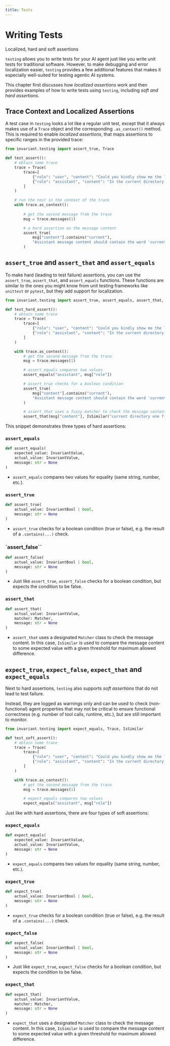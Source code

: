 ```yaml
---
title: Tests
---
```


# Writing Tests

<div class='subtitle'>Localized, hard and soft assertions</div>

`testing` allows you to write tests for your AI agent just like you write unit tests for traditional software. However, to make debugging and error localization easier, `testing` provides a few additional features that makes it especially well-suited for testing agentic AI systems.

This chapter first discusses how _localized assertions_ work and then provides examples of how to write tests using `testing`, including _soft and hard assertions_.

## Trace Context and Localized Assertions

A test case in `testing` looks a lot like a regular unit test, except that it always makes use of a `Trace` object and the corresponding `.as_context()` method. This is required to enable _localized assertions_, that maps assertions to specific ranges in the provided trace:

```python
from invariant.testing import assert_true, Trace

def test_assert():
    # obtain some trace
    trace = Trace(
        trace=[
            {"role": "user", "content": "Could you kindly show me the list of files in tmp directory in my file system including the hidden one?"},
            {"role": "assistant", "content": "In the current directory, there is one file: **report.txt**. There are no hidden files listed."},
        ]
    )

    # run the test in the context of the trace
    with trace.as_context():
        
        # get the second message from the trace
        msg = trace.messages(1)

        # a hard assertion on the message content
        assert_true(
            msg["content"].contains("current"),
            "Assistant message content should contain the word 'current'",
        )
```

## `assert_true` and `assert_that` and `assert_equals`

To make hard (leading to test failure) assertions, you can use the `assert_true`, `assert_that`, and `assert_equals` functions. These functions are similar to the ones you might know from unit testing frameworks like `unittest` or `pytest`, but they add support for localization.

```python
from invariant.testing import assert_true, assert_equals, assert_that, Trace, IsSimilar

def test_hard_assert():
    # obtain some trace
    trace = Trace(
        trace=[
            {"role": "user", "content": "Could you kindly show me the list of files in tmp directory in my file system including the hidden one?"},
            {"role": "assistant", "content": "In the current directory, there is one file: **report.txt**. There are no hidden files listed."},
        ]
    )

    with trace.as_context():
        # get the second message from the trace
        msg = trace.messages(1)

        # assert_equals compares two values
        assert_equals("assistant", msg["role"])

        # assert_true checks for a boolean condition
        assert_true(
            msg["content"].contains("current"),
            "Assistant message content should contain the word 'current'",
        )

        # assert_that uses a fuzzy matcher to check the message content
        assert_that(msg["content"], IsSimilar("current directory one file: **report.txt**. There are no hidden files listed.", threshold=0.8), "Message content should be similar")
```

This snippet demonstrates three types of hard assertions:


### `assert_equals`
```py
def assert_equals(
    expected_value: InvariantValue,
    actual_value: InvariantValue,
    message: str = None
)
```

- `assert_equals` compares two values for equality (same string, number, etc.).


### `assert_true`
```py
def assert_true(
    actual_value: InvariantBool | bool,
    message: str = None
)
```

- `assert_true` checks for a boolean condition (true or false), e.g. the result of a `.contains(...)` check.


### `assert_false``
```py
def assert_false(
    actual_value: InvariantBool | bool,
    message: str = None
)
```

- Just like `assert_true`, `assert_false` checks for a boolean condition, but expects the condition to be false.

### `assert_that`
```py
def assert_that(
    actual_value: InvariantValue,
    matcher: Matcher,
    message: str = None
)
```

- `assert_that` uses a designated `Matcher` class to check the message content. In this case, `IsSimilar` is used to compare the message content to some expected value with a given threshold for maximum allowed difference.

## `expect_true`, `expect_false`, `expect_that` and `expect_equals`

Next to hard assertions, `testing` also supports _soft assertions_ that do not lead to test failure. 

Instead, they are logged as warnings only and can be used to check (non-functional) agent properties that may not be critical to ensure functional correctness (e.g. number of tool calls, runtime, etc.), but are still important to monitor.

```python
from invariant.testing import expect_equals, Trace, IsSimilar

def test_soft_assert():
    # obtain some trace
    trace = Trace(
        trace=[
            {"role": "user", "content": "Could you kindly show me the list of files in tmp directory in my file system including the hidden one?"},
            {"role": "assistant", "content": "In the current directory, there is one file: **report.txt**. There are no hidden files listed."},
        ]
    )

    with trace.as_context():
        # get the second message from the trace
        msg = trace.messages(1)

        # expect_equals compares two values
        expect_equals("assistant", msg["role"])
```

Just like with hard assertions, there are four types of soft assertions:

### `expect_equals`
```py
def expect_equals(
    expected_value: InvariantValue,
    actual_value: InvariantValue,
    message: str = None
)
```

- `expect_equals` compares two values for equality (same string, number, etc.).

### `expect_true`
```py
def expect_true(
    actual_value: InvariantBool | bool,
    message: str = None
)
```

- `expect_true` checks for a boolean condition (true or false), e.g. the result of a `.contains(...)` check.

### `expect_false`
```py
def expect_false(
    actual_value: InvariantBool | bool,
    message: str = None
)
```

- Just like `expect_true`, `expect_false` checks for a boolean condition, but expects the condition to be false.

### `expect_that`
```py
def expect_that(
    actual_value: InvariantValue,
    matcher: Matcher,
    message: str = None
)
```

- `expect_that` uses a designated `Matcher` class to check the message content. In this case, `IsSimilar` is used to compare the message content to some expected value with a given threshold for maximum allowed difference.
